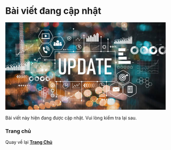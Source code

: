 # Bài viết đang cập nhật

![Cập nhật bài viết](../Image/Update.jpg)

Bài viết này hiện đang được cập nhật. Vui lòng kiểm tra lại sau.

### Trang chủ

Quay về lại [**Trang Chủ**](/README.md)